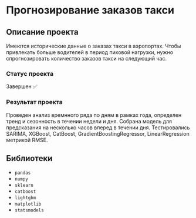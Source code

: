 # Прогнозирование заказов такси

## Описание проекта
Имеются исторические данные о заказах такси в аэропортах. Чтобы привлекать больше водителей в период пиковой нагрузки, нужно спрогнозировать количество заказов такси на следующий час. 
### Статус проекта
Завершен ✅
### Результат проекта
Проведен анализ времнного ряда по дням в рамках года, определен тренд и сезонность в течении недели и дня. Собрана модель для предсказания на несколько часов вперед в течении дня. Тестировались SARIMA, XGBoost, CatBoost, GradientBoostingRegressor, LinearRegression метрикой RMSE.

## Библиотеки
- ```pandas```
- ```numpy```
- ```sklearn```
- ```catboost```
- ```lightgbm```
- ```matplotlib```
- ```statsmodels```

